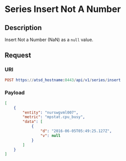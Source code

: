# Series Insert Not A Number

## Description

Insert Not a Number (NaN) as a `null` value.

## Request

### URI

```elm
POST https://atsd_hostname:8443/api/v1/series/insert
```
### Payload

```json
[
    {
        "entity": "nurswgvml007",
        "metric": "mpstat.cpu_busy",
        "data": [
            {
                "d": "2016-06-05T05:49:25.127Z",
                "v": null
            }
        ]
    }
]
```
